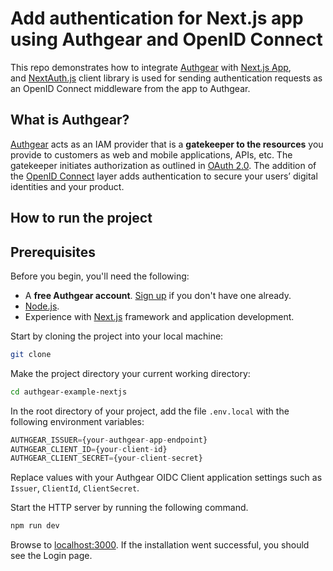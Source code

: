 # Add authentication for Next.js app using Authgear and OpenID Connect

This repo demonstrates how to integrate [Authgear](https://www.authgear.com/) with [Next.js App](https://next-auth.js.org/), and [NextAuth.js](https://next-auth.js.org/) client library is used for sending authentication requests as an OpenID Connect middleware from the app to Authgear.

## What is Authgear?

[Authgear](https://www.authgear.com/) acts as an IAM provider that is a **gatekeeper to the resources** you provide to customers as web and mobile applications, APIs, etc. The gatekeeper initiates authorization as outlined in [OAuth 2.0](https://www.notion.so/concepts/identity-fundamentals#oauth-2.0). The addition of the [OpenID Connect](https://www.notion.so/concepts/identity-fundamentals#open-id-connect) layer adds authentication to secure your users’ digital identities and your product.

## How to run the project

## Prerequisites

Before you begin, you'll need the following:

- A **free Authgear account**. [Sign up](https://oursky.typeform.com/to/S5lvI8rN) if you don't have one already.
- [Node.js](https://docs.npmjs.com/downloading-and-installing-node-js-and-npm).
- Experience with [Next.js](https://nextjs.org/) framework and application development.

Start by cloning the project into your local machine:

```bash
git clone 
```

Make the project directory your current working directory:

```bash
cd authgear-example-nextjs
```

In the root directory of your project, add the file `.env.local` with the following environment variables:

```jsx
AUTHGEAR_ISSUER={your-authgear-app-endpoint}
AUTHGEAR_CLIENT_ID={your-client-id}
AUTHGEAR_CLIENT_SECRET={your-client-secret}
```

Replace values with your Authgear OIDC Client application settings such as `Issuer`, `ClientId`, `ClientSecret`.

Start the HTTP server by running the following command.

```bash
npm run dev
```

Browse to [localhost:3000](http://localhost:3000/). If the installation went successful, you should see the Login page.
